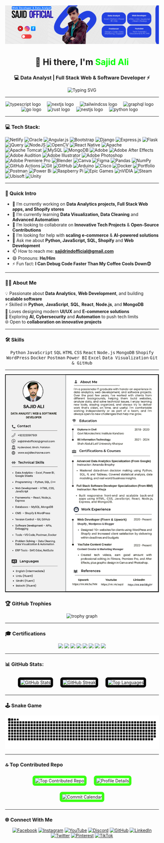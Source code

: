 ![logo](https://github.com/sajidexpertise/sajidexpertise/blob/main/Header%20Banner.png)
<!-- HEADER -->
<h1 align="center">👋 Hi there, I'm <span style="color:#00FF00;">Sajid Ali</span></h1>
<h3 align="center">💻 Data Analyst | Full Stack Web & Software Developer ⚡</h3>

<p align="center">
  <img src="https://readme-typing-svg.herokuapp.com?font=Fira+Code&weight=500&size=22&pause=1000&color=00FF00&center=true&vCenter=true&width=600&lines=Data+Analyst+%7C+Web+%26+Software+Developer;Full+Stack+Dev+%7C+React+%7C+Node.js+%7C+MongoDB;Python+%7C+SQL+%7C+C%2B%2B;Digital+Marketer+%7C+E-commerce+Specialist;Always+Learning+%26+Building+Cool+Stuff" alt="Typing SVG" />
</p>

---

<div align="center">
  <img src="https://skillicons.dev/icons?i=ts" height="60" alt="typescript logo"  />
  <img width="12" />
  <img src="https://skillicons.dev/icons?i=nextjs" height="60" alt="nextjs logo"  />
  <img width="12" />
  <img src="https://skillicons.dev/icons?i=tailwind" height="60" alt="tailwindcss logo"  />
  <img width="12" />
  <img src="https://skillicons.dev/icons?i=graphql" height="60" alt="graphql logo"  />
  <img width="12" />
  <img src="https://skillicons.dev/icons?i=go" height="60" alt="go logo"  />
  <img width="12" />
  <img src="https://skillicons.dev/icons?i=rust" height="60" alt="rust logo"  />
  <img width="12" />
  <img src="https://skillicons.dev/icons?i=nestjs" height="60" alt="nestjs logo"  />
  <img width="12" />
  <img src="https://skillicons.dev/icons?i=py" height="60" alt="python logo"  />
  <img width="12" />
</div>

---

### 💻 Tech Stack:
![Netlify](https://img.shields.io/badge/netlify-%23000000.svg?style=for-the-badge&logo=netlify&logoColor=#00C7B7) ![Oracle](https://img.shields.io/badge/Oracle-F80000?style=for-the-badge&logo=oracle&logoColor=white) ![Angular.js](https://img.shields.io/badge/angular.js-%23E23237.svg?style=for-the-badge&logo=angularjs&logoColor=white) ![Bootstrap](https://img.shields.io/badge/bootstrap-%238511FA.svg?style=for-the-badge&logo=bootstrap&logoColor=white) ![Django](https://img.shields.io/badge/django-%23092E20.svg?style=for-the-badge&logo=django&logoColor=white) ![Express.js](https://img.shields.io/badge/express.js-%23404d59.svg?style=for-the-badge&logo=express&logoColor=%2361DAFB) ![Flask](https://img.shields.io/badge/flask-%23000.svg?style=for-the-badge&logo=flask&logoColor=white) ![jQuery](https://img.shields.io/badge/jquery-%230769AD.svg?style=for-the-badge&logo=jquery&logoColor=white) ![NodeJS](https://img.shields.io/badge/node.js-6DA55F?style=for-the-badge&logo=node.js&logoColor=white) ![OpenCV](https://img.shields.io/badge/opencv-%23white.svg?style=for-the-badge&logo=opencv&logoColor=white) ![React Native](https://img.shields.io/badge/react_native-%2320232a.svg?style=for-the-badge&logo=react&logoColor=%2361DAFB) ![Apache](https://img.shields.io/badge/apache-%23D42029.svg?style=for-the-badge&logo=apache&logoColor=white) ![Apache Tomcat](https://img.shields.io/badge/apache%20tomcat-%23F8DC75.svg?style=for-the-badge&logo=apache-tomcat&logoColor=black) ![MySQL](https://img.shields.io/badge/mysql-4479A1.svg?style=for-the-badge&logo=mysql&logoColor=white) ![MongoDB](https://img.shields.io/badge/MongoDB-%234ea94b.svg?style=for-the-badge&logo=mongodb&logoColor=white) ![Adobe](https://img.shields.io/badge/adobe-%23FF0000.svg?style=for-the-badge&logo=adobe&logoColor=white) ![Adobe After Effects](https://img.shields.io/badge/Adobe%20After%20Effects-9999FF.svg?style=for-the-badge&logo=Adobe%20After%20Effects&logoColor=white) ![Adobe Audition](https://img.shields.io/badge/Adobe%20Audition-9999FF.svg?style=for-the-badge&logo=Adobe%20Audition&logoColor=white) ![Adobe Illustrator](https://img.shields.io/badge/adobe%20illustrator-%23FF9A00.svg?style=for-the-badge&logo=adobe%20illustrator&logoColor=white) ![Adobe Photoshop](https://img.shields.io/badge/adobe%20photoshop-%2331A8FF.svg?style=for-the-badge&logo=adobe%20photoshop&logoColor=white) ![Adobe Premiere Pro](https://img.shields.io/badge/Adobe%20Premiere%20Pro-9999FF.svg?style=for-the-badge&logo=Adobe%20Premiere%20Pro&logoColor=white) ![Blender](https://img.shields.io/badge/blender-%23F5792A.svg?style=for-the-badge&logo=blender&logoColor=white) ![Canva](https://img.shields.io/badge/Canva-%2300C4CC.svg?style=for-the-badge&logo=Canva&logoColor=white) ![Figma](https://img.shields.io/badge/figma-%23F24E1E.svg?style=for-the-badge&logo=figma&logoColor=white) ![Pandas](https://img.shields.io/badge/pandas-%23150458.svg?style=for-the-badge&logo=pandas&logoColor=white) ![NumPy](https://img.shields.io/badge/numpy-%23013243.svg?style=for-the-badge&logo=numpy&logoColor=white) ![GitHub Actions](https://img.shields.io/badge/github%20actions-%232671E5.svg?style=for-the-badge&logo=githubactions&logoColor=white) ![Git](https://img.shields.io/badge/git-%23F05033.svg?style=for-the-badge&logo=git&logoColor=white) ![GitHub](https://img.shields.io/badge/github-%23121011.svg?style=for-the-badge&logo=github&logoColor=white) ![Arduino](https://img.shields.io/badge/-Arduino-00979D?style=for-the-badge&logo=Arduino&logoColor=white) ![Cisco](https://img.shields.io/badge/cisco-%23049fd9.svg?style=for-the-badge&logo=cisco&logoColor=black) ![Docker](https://img.shields.io/badge/docker-%230db7ed.svg?style=for-the-badge&logo=docker&logoColor=white) ![Portfolio](https://img.shields.io/badge/Portfolio-%23000000.svg?style=for-the-badge&logo=firefox&logoColor=#FF7139) ![Postman](https://img.shields.io/badge/Postman-FF6C37?style=for-the-badge&logo=postman&logoColor=white) ![Power Bi](https://img.shields.io/badge/power_bi-F2C811?style=for-the-badge&logo=powerbi&logoColor=black) ![Raspberry Pi](https://img.shields.io/badge/-Raspberry_Pi-C51A4A?style=for-the-badge&logo=Raspberry-Pi) ![Epic Games](https://img.shields.io/badge/epicgames-%23313131.svg?style=for-the-badge&logo=epicgames&logoColor=white) ![nVIDIA](https://img.shields.io/badge/nVIDIA-%2376B900.svg?style=for-the-badge&logo=nVIDIA&logoColor=white) ![Steam](https://img.shields.io/badge/steam-%23000000.svg?style=for-the-badge&logo=steam&logoColor=white) ![Ubisoft](https://img.shields.io/badge/Ubisoft-%23F5F5F5.svg?style=for-the-badge&logo=Ubisoft&logoColor=black) ![Unity](https://img.shields.io/badge/unity-%23000000.svg?style=for-the-badge&logo=unity&logoColor=white)

---

### 👋 Quick Intro  
- 🔭 I’m currently working on **Data Analytics projects, Full Stack Web apps, and Shopify stores**  
- 🌱 I’m currently learning **Data Visualization, Data Cleaning** and **Advanced Automation**  
- 👯 I’m looking to collaborate on **Innovative Tech Projects** & **Open-Source Contributions**  
- 🤔 I’m looking for help with **scaling e-commerce** & **AI-powered solutions**  
- 💬 Ask me about **Python, JavaScript, SQL, Shopify** and **Web Development**  
- 📫 How to reach me: **[sajidrindofficial@gmail.com](mailto:sajidrindofficial@gmail.com)**  
- 😄 Pronouns: **He/Him**  
- ⚡ Fun fact: **I Can Debug Code Faster Than My Coffee Cools Down😊**  

---

### 👨‍💻 About Me
💡 Passionate about **Data Analytics**, **Web Development**, and building **scalable software**  
⚡ Skilled in **Python**, **JavaScript**, **SQL**, **React**, **Node.js**, and **MongoDB**  
🎨 Loves designing modern **UI/UX** and **E-commerce solutions**  
🚀 Exploring **AI, Cybersecurity** and **Automation** to push tech limits  
🌐 Open to **collaboration on innovative projects**  

---

### 🛠 Skills
<p align="center">
  <kbd>Python</kbd> <kbd>JavaScript</kbd> <kbd>SQL</kbd> <kbd>HTML</kbd> <kbd>CSS</kbd> <kbd>React</kbd> <kbd>Node.js</kbd> <kbd>MongoDB</kbd> 
  <kbd>Shopify</kbd> <kbd>WordPress</kbd> <kbd>Docker</kbd> <kbd>Postman</kbd> <kbd>Power BI</kbd> <kbd>Excel</kbd> <kbd>Data Visualization</kbd> <kbd>Git & GitHub</kbd>
</p>

---

![logo](https://github.com/sajidexpertise/sajidexpertise/blob/main/Job%20Ready%20White%20CV_page-0001.jpg)

### 🏆 GitHub Trophies
<div align="center">
  <img src="https://github-profile-trophy.vercel.app?username=maurodesouza&theme=dracula&column=-1&row=1&margin-w=8&margin-h=8&no-bg=false&no-frame=false&order=4" height="150" alt="trophy graph"  />
</div>

---

### 🎓 Certifications
<p align="center">
  <a href="https://www.credly.com/badges/0f92e4d2-a771-44dc-bb1c-84faa2a1258f/public_url" target="_blank"><img src="https://images.credly.com/size/220x220/images/ec9c50a6-1253-4eec-a503-765dda21b6d5/image.png" height="80" /></a>
  <a href="https://www.credly.com/badges/40bb56f9-6161-4822-a33f-ebe53981ac1a/public_url" target="_blank"><img src="https://images.credly.com/size/340x340/images/f27f6292-ff4c-4809-9390-df028e93fc31/image.png" height="80" /></a>
  <a href="https://www.credly.com/badges/4e249491-23e2-4e45-b7fc-bd09007a681f/public_url" target="_blank"><img src="https://images.credly.com/size/680x680/images/9da91d2f-91b8-4c4d-91bd-effe06d61721/blob" height="80" /></a>
  <a href="https://www.credly.com/badges/f39e1cc4-b9c7-4c63-89c2-ea826a7058af/public_url" target="_blank"><img src="https://images.credly.com/size/680x680/images/0bf0f2da-a699-4c82-82e2-56dcf1f2e1c7/image.png" height="80" /></a>
  <a href="https://www.credly.com/badges/be8fd633-e7fb-4432-af98-02f3ecf559a3/public_url" target="_blank"><img src="https://images.credly.com/size/680x680/images/09490195-093b-4c9f-9f31-bdc434e66a23/Coursera_20Introduction_20to_20HTML_20CSS_20and_20JavaScript.png" height="80" /></a>
  <a href="https://www.credly.com/badges/25de65cd-27a6-4d00-a7d9-d85c719d110a/public_url" target="_blank"><img src="https://images.credly.com/size/680x680/images/34bc57a9-659c-4500-ac30-48d50b942478/image.png" height="80" /></a>
  <a href="https://www.credly.com/badges/24735700-d67a-4847-b08c-6da461e58e65/public_url" target="_blank"><img src="https://images.credly.com/size/680x680/images/b9c920bf-d696-4554-bfdb-828c973abd4d/image.png" height="80" /></a>
  <a href="https://www.credly.com/badges/0329db85-0b36-4359-b524-b588f1314500/public_url" target="_blank"><img src="https://images.credly.com/size/680x680/images/99ac9d76-89ad-42d9-abad-0b3167c4c566/image.png" height="80" /></a>
</p>

---

### 📊 GitHub Stats:

<p align="center">
  <img 
    src="https://github-readme-stats.vercel.app/api?username=sajidexpertise&theme=default&hide_border=false&include_all_commits=true&count_private=false" 
    height="120" 
    style="border: 8px solid black; border-radius: 8px; margin: 10px;" 
    alt="GitHub Stats" 
  />
  <img 
    src="https://nirzak-streak-stats.vercel.app/?user=sajidexpertise&theme=default&hide_border=false" 
    height="120" 
    style="border: 8px solid black; border-radius: 8px; margin: 10px;" 
    alt="GitHub Streak" 
  />
  <img 
    src="https://github-readme-stats.vercel.app/api/top-langs/?username=sajidexpertise&theme=default&hide_border=false&include_all_commits=true&count_private=false&layout=compact" 
    height="120" 
    style="border: 8px solid black; border-radius: 8px; margin: 10px;" 
    alt="Top Languages" 
  />
</p>

---

### 🕹️ Snake Game

<picture>
  <source
    media="(prefers-color-scheme: dark)"
    srcset="https://raw.githubusercontent.com/platane/snk/output/github-contribution-grid-snake-dark.svg"
  />
  <source
    media="(prefers-color-scheme: dark)"
    srcset="https://raw.githubusercontent.com/platane/snk/output/github-contribution-grid-snake.svg"
  />
  <img
    alt="github contribution grid snake animation"
    src="https://raw.githubusercontent.com/platane/snk/output/github-contribution-grid-snake.svg"
  />
</picture>

---


### 🔝 Top Contributed Repo

<p align="center">
  <img 
    src="https://github-contributor-stats.vercel.app/api?username=sajidexpertise&limit=5&theme=dark&combine_all_yearly_contributions=true" 
    height="80" 
    style="border: 8px solid #39FF14; border-radius: 8px; margin: 10px;" 
    alt="Top Contributed Repo" 
  />
  <img 
    src="https://github-profile-summary-cards.vercel.app/api/cards/profile-details?username=sajidexpertise&theme=dark" 
    height="80" 
    style="border: 8px solid #39FF14; border-radius: 8px; margin: 10px;" 
    alt="Profile Details" 
  />
  <img 
    src="https://github-readme-activity-graph.vercel.app/graph?username=sajidexpertise&theme=react-dark&area=true&hide_border=true" 
    height="80" 
    style="border: 8px solid #39FF14; border-radius: 8px; margin: 10px;" 
    alt="Commit Calendar" 
  />
</p>



---

### 🌐 Connect With Me
<p align="center">
  <a href="https://www.facebook.com/sajidexpertise"><img src="https://img.icons8.com/color/48/facebook.png" alt="Facebook"/></a>
  <a href="https://instagram.com/sajidexpertise"><img src="https://img.icons8.com/color/48/instagram-new.png" alt="Instagram"/></a>
  <a href="https://youtube.com/@sajidexpertise"><img src="https://img.icons8.com/color/48/youtube-play.png" alt="YouTube"/></a>
  <a href="https://discord.com/users/1076402381388009534"><img src="https://img.icons8.com/color/48/discord.png" alt="Discord"/></a>
  <a href="https://github.com/sajidexpertise"><img src="https://img.icons8.com/ios-filled/50/github.png" alt="GitHub"/></a>
  <a href="https://www.linkedin.com/in/sajidexpertise"><img src="https://img.icons8.com/color/48/linkedin.png" alt="LinkedIn"/></a>
  <a href="https://x.com/sajidexpertise"><img src="https://img.icons8.com/color/48/twitter--v1.png" alt="Twitter"/></a>
  <a href="https://www.pinterest.com/sajidexpertise/"><img src="https://img.icons8.com/color/48/pinterest.png" alt="Pinterest"/></a>
  <a href="https://tiktok.com/@sajidexpertise"><img src="https://img.icons8.com/color/48/tiktok--v1.png" alt="TikTok"/></a>
</p>

